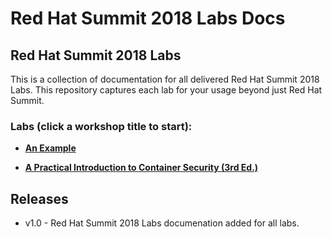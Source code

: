 # Red Hat Summit 2018 Labs Docs

## Red Hat Summit 2018 Labs 

This is a collection of documentation for all delivered Red Hat Summit 2018 Labs. This repository captures
each lab for your usage beyond just Red Hat Summit.

### Labs (click a workshop title to start):

 - [**An Example**](rhsummitlabs/01_Example/example.adoc)

 - [**A Practical Introduction to Container Security (3rd Ed.)**](rhsummitlabs/A_Practical_Introduction_to_Container_Security/README.md)


Releases
--------
- v1.0 - Red Hat Summit 2018 Labs documenation added for all labs.
